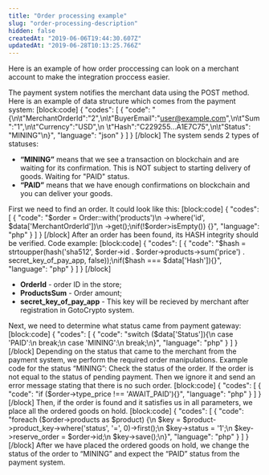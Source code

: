 ```yaml
---
title: "Order processing example"
slug: "order-processing-description"
hidden: false
createdAt: "2019-06-06T19:44:30.607Z"
updatedAt: "2019-06-28T10:13:25.766Z"
---
```

Here is an example of how order proccessing can look on a merchant account to make the integration proccess easier. 

The payment system notifies the merchant data using the POST method. Here is an example of data structure which comes from the payment system:
[block:code]
{
  "codes": [
    {
      "code": "{\n\t\"MerchantOrderId\":\"2\",\n\t\"BuyerEmail\":\"user@example.com\",\n\t\"Sum\":\"1\",\n\t\"Currency\":\"USD\",\n  \t\"Hash\":\"C229255...A1E7C75\",\n\t\"Status\": \"MINING\"\n}",
      "language": "json"
    }
  ]
}
[/block]
The system sends 2 types of statuses:
- **“MINING”** means that we see a transaction on blockchain and are waiting for its confirmation. This is NOT subject to starting delivery of goods. Waiting for "PAID" status.
- **“PAID”**  means that we have enough confirmations on blockchain and you can deliver your goods.

First we need to find an order. It could look like this:
[block:code]
{
  "codes": [
    {
      "code": "$order = Order::with('products')\n ->where('id', $data['MerchantOrderId'])\n ->get();\nif(!$order>isEmpty()) {}",
      "language": "php"
    }
  ]
}
[/block]
After an order has been found, its HASH integrity should be verified.
Code example:
[block:code]
{
  "codes": [
    {
      "code": "$hash = strtoupper(hash('sha512', $order->id . $order->products->sum('price') . secret_key_of_pay_app, false));\nif($hash === $data['Hash']){}",
      "language": "php"
    }
  ]
}
[/block]
- **OrderId** - order ID in the store;
- **ProductsSum** - Order amount;
- **secret_key_of_pay_app** - This key will be recieved by merchant after registration in GotoCrypto system.

Next, we need to determine what status came from payment gateway:
[block:code]
{
  "codes": [
    {
      "code": "switch ($data['Status']){\n case 'PAID':\n break;\n case 'MINING':\n break;\n}",
      "language": "php"
    }
  ]
}
[/block]
Depending on the status that came to the merchant from the payment system, we perform the required order manipulations.
Example code for the status “MINING”: Check the status of the order. If the order is not equal to the status of pending payment. Then we ignore it and send an error message stating that there is no such order.
[block:code]
{
  "codes": [
    {
      "code": "if ($order->type_price !== 'AWAIT_PAID'){}",
      "language": "php"
    }
  ]
}
[/block]
Then, if the order is found and it satisfies us in all parameters, we place all the ordered goods on hold.
[block:code]
{
  "codes": [
    {
      "code": "foreach ($order->products as $product) {\n $key = $product->product_key->where('status', '=', 0)->first();\n $key->status = '1';\n $key->reserve_order = $order->id;\n $key->save();\n}",
      "language": "php"
    }
  ]
}
[/block]
After we have placed the ordered goods on hold, we change the status of the order to “MINING” and expect the “PAID” status from the payment system.
